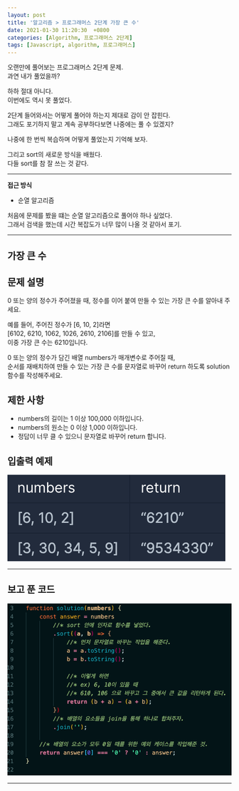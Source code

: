 ```yaml
---
layout: post
title: '알고리즘 > 프로그래머스 2단계 가장 큰 수'
date: 2021-01-30 11:20:30  +0800
categories: [Algorithm, 프로그래머스 2단계]
tags: [Javascript, algorithm, 프로그래머스]
---
```


오랜만에 풀어보는 프로그래머스 2단계 문제.  
과연 내가 풀었을까?

하하 절대 아니다.  
이번에도 역시 못 풀었다.

2단계 들어와서는 어떻게 풀어야 하는지 제대로 감이 안 잡힌다.  
그래도 포기하지 말고 계속 공부하다보면 나중에는 풀 수 있겠지?

나중에 한 번씩 복습하며 어떻게 풀었는지 기억해 보자.

그리고 sort의 새로운 방식을 배웠다.  
다들 sort를 참 잘 쓰는 것 같다.

---

**접근 방식**

- 순열 알고리즘

처음에 문제를 봤을 떄는 순열 알고리즘으로 풀어야 하나 싶었다.  
그래서 검색을 했는데 시간 복잡도가 너무 많이 나올 것 같아서 포기.

---

## **가장 큰 수**

## **문제 설명**

0 또는 양의 정수가 주어졌을 때, 정수를 이어 붙여 만들 수 있는 가장 큰 수를 알아내 주세요.

예를 들어, 주어진 정수가 [6, 10, 2]라면  
[6102, 6210, 1062, 1026, 2610, 2106]를 만들 수 있고,  
이중 가장 큰 수는 6210입니다.

0 또는 양의 정수가 담긴 배열 numbers가 매개변수로 주어질 때,  
순서를 재배치하여 만들 수 있는 가장 큰 수를 문자열로 바꾸어 return 하도록 solution 함수를 작성해주세요.

## **제한 사항**

- numbers의 길이는 1 이상 100,000 이하입니다.
- numbers의 원소는 0 이상 1,000 이하입니다.
- 정답이 너무 클 수 있으니 문자열로 바꾸어 return 합니다.

## **입출력 예제**

![image](/assets/img/sample/largestNumber1.png)

---

## **보고 푼 코드**

![image](/assets/img/sample/largestNumber2.png)

---
